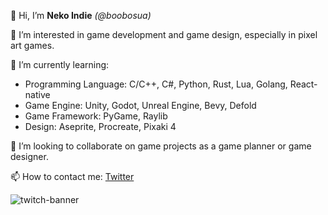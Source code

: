 👋 Hi, I’m **Neko Indie** *(@boobosua)*
 
👀 I’m interested in game development and game design, especially in pixel art games.
 
🌱 I’m currently learning:
* Programming Language: C/C++, C#, Python, Rust, Lua, Golang, React-native
* Game Engine: Unity, Godot, Unreal Engine, Bevy, Defold
* Game Framework: PyGame, Raylib
* Design: Aseprite, Procreate, Pixaki 4
       
💞️ I’m looking to collaborate on game projects as a game planner or game designer.
 
📫 How to contact me: [Twitter](https://twitter.com/nekoindie)
 
 
 
 ![twitch-banner](https://user-images.githubusercontent.com/9868354/133361001-b1d4df04-a30c-4942-b96f-df86fc2c0584.png)


<!---
boobosua/boobosua is a ✨ special ✨ repository because its `README.md` (this file) appears on your GitHub profile.
You can click the Preview link to take a look at your changes.
--->
